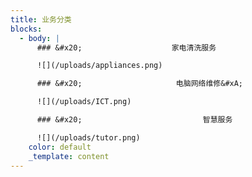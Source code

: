 ```yaml
---
title: 业务分类
blocks:
  - body: |
      ### &#x20;                    家电清洗服务

      ![](/uploads/appliances.png)

      ### &#x20;                     电脑网络维修&#xA;

      ![](/uploads/ICT.png)

      ### &#x20;                           智慧服务

      ![](/uploads/tutor.png)
    color: default
    _template: content
---
```


















